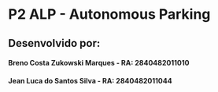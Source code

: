 # P2 ALP - Autonomous Parking
## Desenvolvido por: 
#### Breno Costa Zukowski Marques - RA: 2840482011010
#### Jean Luca do Santos Silva - RA: 2840482011044


